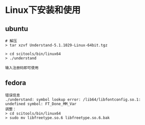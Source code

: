 # Linux下安装和使用

## ubuntu
```
# 解压
> tar xzvf Understand-5.1.1029-Linux-64bit.tgz

> cd scitools/bin/linux64
> ./understand

输入注册码即可使用
```

## fedora
```
错误信息
./understand: symbol lookup error: /lib64/libfontconfig.so.1: undefined symbol: FT_Done_MM_Var
调整：
> cd scitools/bin/linux64
> sudo mv libfreetype.so.6 libfreetype.so.6.bak
```
